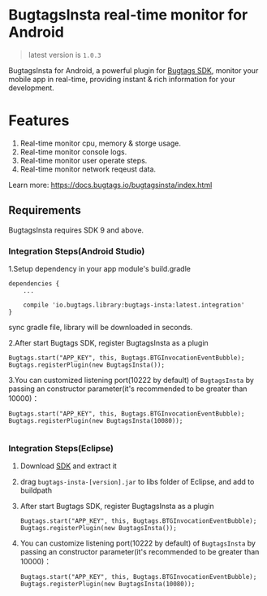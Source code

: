 # BugtagsInsta real-time monitor for Android

> latest version is `1.0.3`

BugtagsInsta for Android, a powerful plugin for [Bugtags SDK](https://github.com/BugtagsIO/BugtagsIO-Android-Studio), monitor your mobile app in real-time, providing instant & rich information for your development.

# Features
1. Real-time monitor cpu, memory & storge usage.
2. Real-time monitor console logs.
3. Real-time monitor user operate steps.
4. Real-time monitor network reqeust data.

Learn more: https://docs.bugtags.io/bugtagsinsta/index.html

## Requirements

BugtagsInsta requires SDK 9 and above.

### Integration Steps(Android Studio)
1.Setup dependency in your app module's build.gradle

```
dependencies {
	...
	    
    compile 'io.bugtags.library:bugtags-insta:latest.integration'
}
```

sync gradle file, library will be downloaded in seconds.

2.After start Bugtags SDK, register BugtagsInsta as a plugin

```
Bugtags.start("APP_KEY", this, Bugtags.BTGInvocationEventBubble);
Bugtags.registerPlugin(new BugtagsInsta());
```

3.You can customized listening port(10222 by default) of `BugtagsInsta` by passing an constructor parameter(it's recommended to be greater than 10000)：

```
Bugtags.start("APP_KEY", this, Bugtags.BTGInvocationEventBubble);
Bugtags.registerPlugin(new BugtagsInsta(10080));
   
```

### Integration Steps(Eclipse)

1. Download [SDK](https://github.com/BugtagsIO/BugtagsIOInsta-Android/releases/latest) and extract it

2. drag `bugtags-insta-[version].jar` to libs folder of Eclipse, and add to buildpath

3. After start Bugtags SDK, register BugtagsInsta as a plugin

    ```
    Bugtags.start("APP_KEY", this, Bugtags.BTGInvocationEventBubble);
    Bugtags.registerPlugin(new BugtagsInsta());
    ```

4. You can customize listening port(10222 by default) of `BugtagsInsta` by passing an constructor parameter(it's recommended to be greater than 10000)：

    ```
    Bugtags.start("APP_KEY", this, Bugtags.BTGInvocationEventBubble);
    Bugtags.registerPlugin(new BugtagsInsta(10080));
    
    ```